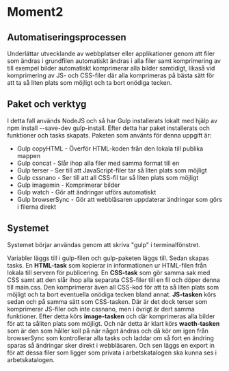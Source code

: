 # Moment2

## Automatiseringsprocessen 
Underlättar utvecklande av webbplatser eller applikationer genom att filer som ändras i grundfilen automatiskt ändras i alla filer samt komprimering av till exempel bilder automatiskt komprimerar alla bilder samtidigt, likaså vid komprimering av JS- och CSS-filer där alla komprimeras på bästa sätt för att ta så liten plats som möjligt och ta bort onödiga tecken.

## Paket och verktyg
I detta fall används NodeJS och så har Gulp installerats lokalt med hjälp av npm install --save-dev gulp-install. Efter detta har paket installerats och funktioner och tasks skapats. Paketen som använts för denna uppgift är:

* Gulp copyHTML - Överför HTML-koden från den lokala till publika mappen
* Gulp concat - Slår ihop alla filer med samma format till en
* Gulp terser - Ser till att JavaScript-filer tar så liten plats som möjligt
* Gulp cssnano - Ser till att all CSS-fil tar så liten plats som möjligt
* Gulp imagemin - Komprimerar bilder
* Gulp watch - Gör att ändringar utförs automatiskt
* Gulp browserSync - Gör att webbläsaren uppdaterar ändringar som görs i filerna direkt

## Systemet
Systemet börjar användas genom att skriva "gulp" i terminalfönstret.

Variabler läggs till i gulp-filen och gulp-paketen läggs till. Sedan skapas tasks. En **HTML-task** som kopierar in informationen ur HTML-filen från lokala till servern för publicering. En **CSS-task** som gör samma sak med CSS samt att den slår ihop alla separata CSS-filer till en fil och döper denna till main.css. Den komprimerar även all CSS-kod för att ta så liten plats som möjligt och ta bort eventuella onödiga tecken bland annat. **JS-tasken** körs sedan och på samma sätt som CSS-tasken. Där är det dock terser som komprimerar JS-filer och inte cssnano, men i övrigt är dert samma funktioner. Efter detta körs **image-tasken** och där komprimeras alla bilder för att ta såliten plats som möjligt. Och när detta är klart körs **wacth-tasken** som är den som håller koll på när något ändras och då kör om igen från browserSync som kontrollerar alla tasks och laddar om så fort en ändring sparas så ändringar sker direkt i webbläsaren. Och sen läggs en export in för att dessa filer som ligger som privata i arbetskatalogen ska kunna ses i arbetskatalogen.
